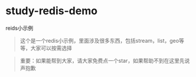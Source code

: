 
# study-redis-demo
reids小示例
> 这个是一个redis小示例，里面涉及很多东西，包括stream，list，geo等等，大家可以按需选择

> 重要：如果能帮到大家，请大家免费点一个star，如果帮助不到在这里先说声抱歉
